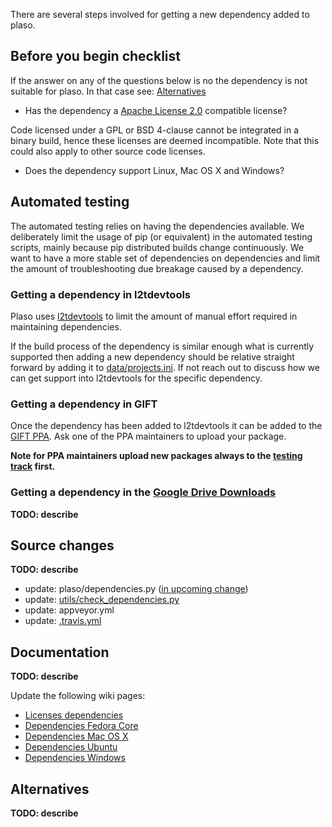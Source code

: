 There are several steps involved for getting a new dependency added to plaso.

## Before you begin checklist
If the answer on any of the questions below is no the dependency is not suitable for plaso. In that case see: [Alternatives](https://github.com/log2timeline/plaso/wiki/Adding-a-new-dependency#alternatives)

* Has the dependency a [Apache License 2.0](http://www.apache.org/licenses/LICENSE-2.0) compatible license?

Code licensed under a GPL or BSD 4-clause cannot be integrated in a binary build, hence these licenses are deemed incompatible. Note that this could also apply to other source code licenses.

* Does the dependency support Linux, Mac OS X and Windows?

## Automated testing
The automated testing relies on having the dependencies available. We deliberately limit the usage of pip (or equivalent) in the automated testing scripts, mainly because pip distributed builds change continuously. We want to have a more stable set of dependencies on dependencies and limit the amount of troubleshooting due breakage caused by a dependency.

### Getting a dependency in l2tdevtools
Plaso uses [l2tdevtools](https://github.com/log2timeline/l2tdevtools) to limit the amount of manual effort required in maintaining dependencies.

If the build process of the dependency is similar enough what is currently supported then adding a new dependency should be relative straight forward by adding it to [data/projects.ini](https://github.com/log2timeline/l2tdevtools/blob/master/data/projects.ini). If not reach out to discuss how we can get support into l2tdevtools for the specific dependency.

### Getting a dependency in GIFT
Once the dependency has been added to l2tdevtools it can be added to the [GIFT PPA](https://launchpad.net/~gift). Ask one of the PPA maintainers to upload your package.

**Note for PPA maintainers upload new packages always to the [testing track](https://launchpad.net/~gift/+archive/ubuntu/testing) first.**

### Getting a dependency in the [Google Drive Downloads](https://googledrive.com/host/0B30H7z4S52FleW5vUHBnblJfcjg/)
**TODO: describe**

## Source changes
**TODO: describe**

* update: plaso/dependencies.py ([in upcoming change](https://codereview.appspot.com/220440043/))
* update: [utils/check_dependencies.py](https://github.com/log2timeline/plaso/blob/master/utils/check_dependencies.py)
* update: appveyor.yml
* update: [.travis.yml](https://github.com/log2timeline/plaso/blob/master/.travis.yml)

## Documentation
**TODO: describe**

Update the following wiki pages:

* [Licenses dependencies](https://github.com/log2timeline/plaso/wiki/Licenses-dependencies)
* [Dependencies Fedora Core](https://github.com/log2timeline/plaso/wiki/Dependencies-Fedora-Core)
* [Dependencies Mac OS X](https://github.com/log2timeline/plaso/wiki/Dependencies-Mac-OS-X)
* [Dependencies Ubuntu](https://github.com/log2timeline/plaso/wiki/Dependencies---Ubuntu)
* [Dependencies Windows](https://github.com/log2timeline/plaso/wiki/Dependencies-Windows)

## Alternatives
**TODO: describe**